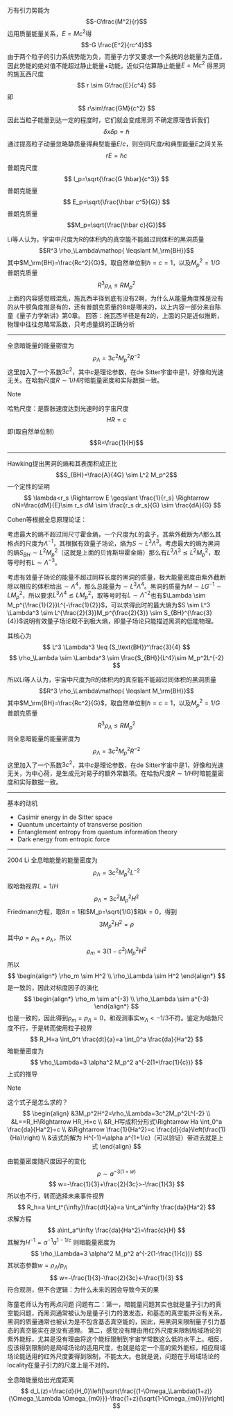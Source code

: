万有引力势能为
$$-G\frac{M^2}{r}$$
运用质量能量关系，$E=Mc^2$得
$$-G \frac{E^2}{rc^4}$$
由于两个粒子的引力系统势能为负，而量子力学又要求一个系统的总能量为正值，因此势能的绝对值不能超过静止能量+动能，近似只估算静止能量$E=Mc^2$
得黑洞的施瓦西尺度
$$
r \sim G\frac{E}{c^4}
$$
即
$$
r\sim\frac{GM}{c^2}
$$
因此当粒子能量到达一定的程度时，它们就会变成黑洞
不确定原理告诉我们
$$
\delta x \delta p =\hbar
$$
通过提高粒子动量忽略静质量得典型能量$E/c$，则空间尺度$r$和典型能量$E$之间关系
$$
rE=\hbar c
$$
普朗克尺度
$$
l_p=\sqrt{\frac{G \hbar}{c^3}}
$$
普朗克能量
$$
E_p=\sqrt{\frac{\hbar c^5}{G}}
$$
普朗克质量
$$M_p=\sqrt{\frac{\hbar c}{G}}$$


Li等人认为，宇宙中尺度为R的体积内的真空能不能超过同体积的黑洞质量
$$R^3 \rho_\Lambda\mathop{ \leqslant M_\rm{BH}}$$
其中$M_\rm{BH}=\frac{Rc^2}{G}$，取自然单位制$\hbar=c=1$，以及$M_p^2=1/ G$普朗克质量
$$
R^3\rho_\Lambda \leqslant RM_p^2
$$
上面的内容感觉贼混乱，施瓦西半径到底有没有2啊，为什么从能量角度推是没有的从牛顿角度推是有的，还有普朗克质量的$8\pi$是哪来的，以上内容一部分来自陈童《量子力学新讲》第0章。
回答：施瓦西半径是有2的，上面的只是近似推断，物理中往往忽略常系数，只考虑量纲的正确分析

---

全息暗能量的能量密度为
$$
\rho_\Lambda=3c^2M_p^2 R^{-2}
$$
这里加入了一个系数$3c^2$，其中$c$是理论参数，在de Sitter宇宙中是1，好像和光速无关。在哈勃尺度$R \sim 1/H$时暗能量密度和实际数据一致。

> [!NOTE]
> 哈勃尺度：是膨胀速度达到光速时的宇宙尺度$$HR=c$$
> 即(取自然单位制)$$R=\frac{1}{H}$$
> 

---

Hawking提出黑洞的熵和其表面积成正比
$$S_{BH}=\frac{A}{4G} \sim L^2 M_p^2$$
一个定性的证明
$$
\lambda<r_s \Rightarrow E \geqslant \frac{1}{r_s} \Rightarrow dN=\frac{dM}{E}\sim r_s dM \sim \frac{r_s dr_s}{G} \sim \frac{dA}{G}
$$

Cohen等根据全息原理论证：

考虑最大的熵不超过同尺寸霍金熵，一个尺度为$L$的盒子，其紫外截断为$\Lambda$那么其格点的尺度为$\Lambda^{-1}$，其根据有效量子场论，熵为$S \sim L^3 \Lambda^3$。考虑最大的熵为黑洞的熵$S_{BH} \sim L^2 M_p^2$（这就是上面的贝肯斯坦霍金熵）那么有$L^3 \Lambda^3 \lesssim L^2M_p^2$，取等号时有$L \sim \Lambda^{-3}$。

考虑有效量子场论的能量不超过同样长度的黑洞的质量，极大能量密度由紫外截断除以相应的体积给出$\sim \Lambda^4$，那么总能量为$\sim L^3 \Lambda^4$。黑洞的质量为$M \sim LG^{-1} \sim L M_p^2$，所以要求$L^3 \Lambda^4 \lesssim LM_p^2$，取等号时有$L \sim \Lambda^{-2}$也有$\Lambda \sim M_p^{\frac{1}{2}}L^{-\frac{1}{2}}$，可以求得此时的最大熵为$S \sim L^3 \Lambda^3 \sim L^{\frac{2}{3}}M_p^{\frac{2}{3}} \sim S_{BH}^{\frac{3}{4}}$说明有效量子场论取不到极大熵，即量子场论只能描述黑洞的低能物理。

其核心为
$$
L^3 \Lambda^3 \leq (S_\text{BH})^\frac{3}{4}
$$
$$
\rho_\Lambda \sim \Lambda^3 \sim \frac{S_{BH}}{L^4}\sim M_p^2L^{-2}
$$

所以Li等人认为，宇宙中尺度为R的体积内的真空能不能超过同体积的黑洞质量
$$R^3 \rho_\Lambda\mathop{ \leqslant M_\rm{BH}}$$
其中$M_\rm{BH}=\frac{Rc^2}{G}$，取自然单位制$\hbar=c=1$，以及$M_p^2=1/ G$普朗克质量
$$
R^3\rho_\Lambda \leqslant RM_p^2
$$
则全息暗能量的能量密度为
$$
\rho_\Lambda=3c^2M_p^2 R^{-2}
$$
这里加入了一个系数$3c^2$，其中$c$是理论参数，在de Sitter宇宙中是1，好像和光速无关，为中心荷，是生成元对易子的额外常数项。在哈勃尺度$R \sim 1/H$时暗能量密度和实际数据一致。

---

基本的动机
- Casimir energy in de Sitter space
- Quantum uncertainty of transverse position
- Entanglement entropy from quantum information theory
- Dark energy from entropic force


--- 

2004 Li
全息暗能量的能量密度为
$$
\rho_\Lambda=3c^2M_p^2 L^{-2}
$$
取哈勃视界$L=1/H$
$$
\rho_\Lambda=3c^2M_p^2 H^{2}
$$
Friedmann方程，取$8\pi=1$和$M_p=\sqrt{1/G}$和$k=0$，得到
$$
3M_p^2H^2=\rho
$$
其中$\rho=\rho_m+\rho_\lambda$，所以
$$
\rho_m=3(1-c^2)M_p^2H^2
$$
所以
$$
\begin{align*}
\rho_m \sim H^2 \\
\rho_\Lambda \sim H^2
\end{align*}
$$
是一致的，因此对标度因子的演化
$$
\begin{align*}
\rho_m \sim a^{-3} \\
\rho_\Lambda \sim a^{-3}
\end{align*}
$$
也是一致的，因此得到$p_m=p_{\Lambda}=0$，和观测事实$w_\Lambda<-1/3$不符。鉴定为哈勃尺度不行，于是转而使用粒子视界
$$
R_H=a \int_0^t \frac{dt}{a}=a \int_0^a \frac{da}{Ha^2}
$$
暗能量密度为
$$
\rho_\Lambda=3 \alpha^2 M_p^2 a^{-2(1+\frac{1}{c})}
$$
上式的推导

> [!NOTE]
> 这个式子是怎么求的？
> $$
> \begin{align}
> &3M_p^2H^2=\rho_\Lambda=3c^2M_p^2L^{-2} \\
> &L==R_H\Rightarrow HR_H=c \\
> &R_H写成积分形式\Rightarrow Ha \int_0^a \frac{da}{Ha^2}=c \\
> &\Rightarrow \frac{1}{Ha^2}=c \frac{d}{da}\left(\frac{1}{Ha}\right) \\
> &该式的解为 H^{-1}=\alpha a^{1+1/c}（可以验证）带进去就是上式
> \end{align}
> $$

由能量密度随尺度因子的变化
$$
\rho \sim a^{-3(1+w)}
$$
$$
w=-\frac{1}{3}+\frac{2}{3c}>-\frac{1}{3}
$$
所以也不行，转而选择未来事件视界
$$
R_h=a \int_t^{\infty}\frac{dt}{a}=a \int_a^\infty \frac{da}{Ha^2}
$$
求解方程
$$
a\int_a^\infty \frac{da}{Ha^2}=\frac{c}{H}
$$
其解为$H^{-1}=\alpha^{-1} a^{1-1/c}$
则暗能量密度为
$$
\rho_\Lambda=3 \alpha^2 M_p^2 a^{-2(1-\frac{1}{c})}
$$
其状态参数$w=\rho_\Lambda/p_\Lambda$
$$
w=-\frac{1}{3}-\frac{2}{3c}<-\frac{1}{3}
$$
符合观测，但不合逻辑：为什么未来的因会导致今天的果


陈童老师认为有两点问题
问题有二：第一，暗能量问题其实也就是量子引力的真空能问题，而黑洞通常被认为是量子引力的激发态，和基态的真空能并没有关系，黑洞的质量通常也被认为是不包含基态真空能的，因此，用黑洞来限制量子引力基态的真空能实在是没有道理。
第二，感觉没有理由用红外尺度来限制局域场论的紫外能标，尤其是没有理由将这个能标限制到宇宙学常数这么低的水平上。相反，应该得到限制的是局域场论的适用尺度，也就是给定一个高的紫外能标，相应局域场论能适用的红外尺度要得到限制，不能太大。也就是说，问题在于局域场论的locality在量子引力的尺度上是不对的。


全息暗能量给出光度距离
$$
d_L(z)=\frac{d}{H_0}\left[\sqrt{\frac{(1-\Omega_\Lambda)(1+z)}{\Omega_\Lambda \Omega_{m0}}}-\frac{1+z}{\sqrt{1-\Omega_{m0}}}\right]
$$